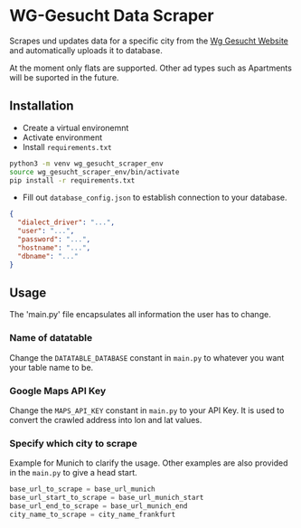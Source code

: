# WG-Gesucht Data Scraper

Scrapes und updates data for a specific city from the [Wg Gesucht Website](https://www.wg-gesucht.de/) and automatically uploads it to database.

At the moment only flats are supported. Other ad types such as Apartments will be suported in the future.

## Installation
- Create a virtual environemnt
- Activate environment
- Install `requirements.txt`

```sh
python3 -m venv wg_gesucht_scraper_env
source wg_gesucht_scraper_env/bin/activate
pip install -r requirements.txt
```

- Fill out `database_config.json` to establish connection to your database.

```json
{
  "dialect_driver": "...",
  "user": "...",
  "password": "...",
  "hostname": "...",
  "dbname": "..."
}
```

## Usage

The 'main.py' file encapsulates all information the user has to change.

### Name of datatable
Change the `DATATABLE_DATABASE` constant in `main.py` to whatever you want your table name to be. 

### Google Maps API Key
Change the `MAPS_API_KEY` constant in `main.py` to your API Key. It is used to convert the crawled address into lon and lat values.

### Specify which city to scrape
Example for Munich to clarify the usage. Other examples are also provided in the `main.py` to give a head start.

```python
base_url_to_scrape = base_url_munich
base_url_start_to_scrape = base_url_munich_start
base_url_end_to_scrape = base_url_munich_end
city_name_to_scrape = city_name_frankfurt
```
